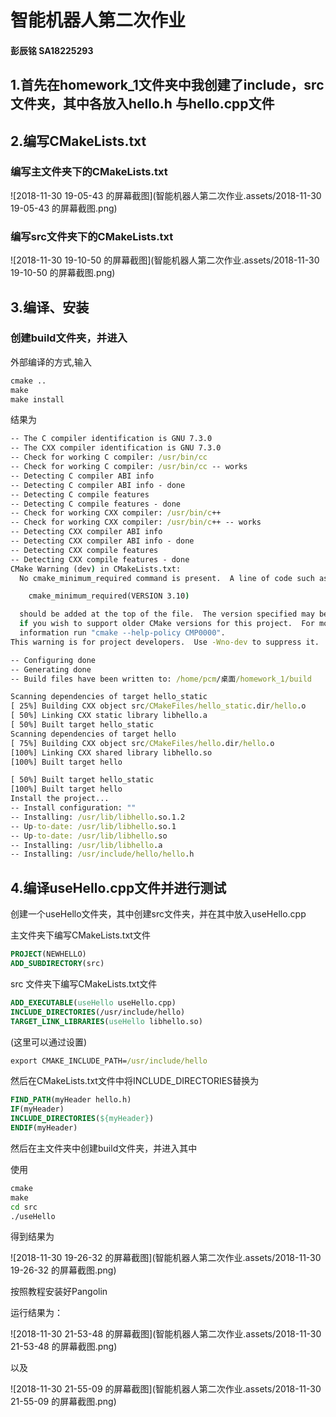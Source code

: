 # 智能机器人第二次作业

#### 彭辰铭 SA18225293

## 1.首先在homework_1文件夹中我创建了include，src文件夹，其中各放入hello.h 与hello.cpp文件

## 2.编写CMakeLists.txt

### 编写主文件夹下的CMakeLists.txt

![2018-11-30 19-05-43 的屏幕截图](智能机器人第二次作业.assets/2018-11-30 19-05-43 的屏幕截图.png)

### 编写src文件夹下的CMakeLists.txt

![2018-11-30 19-10-50 的屏幕截图](智能机器人第二次作业.assets/2018-11-30 19-10-50 的屏幕截图.png)

## 3.编译、安装

### 创建build文件夹，并进入

外部编译的方式,输入

```cmd
cmake ..
make
make install
```

结果为

```cmd
-- The C compiler identification is GNU 7.3.0
-- The CXX compiler identification is GNU 7.3.0
-- Check for working C compiler: /usr/bin/cc
-- Check for working C compiler: /usr/bin/cc -- works
-- Detecting C compiler ABI info
-- Detecting C compiler ABI info - done
-- Detecting C compile features
-- Detecting C compile features - done
-- Check for working CXX compiler: /usr/bin/c++
-- Check for working CXX compiler: /usr/bin/c++ -- works
-- Detecting CXX compiler ABI info
-- Detecting CXX compiler ABI info - done
-- Detecting CXX compile features
-- Detecting CXX compile features - done
CMake Warning (dev) in CMakeLists.txt:
  No cmake_minimum_required command is present.  A line of code such as

    cmake_minimum_required(VERSION 3.10)

  should be added at the top of the file.  The version specified may be lower
  if you wish to support older CMake versions for this project.  For more
  information run "cmake --help-policy CMP0000".
This warning is for project developers.  Use -Wno-dev to suppress it.

-- Configuring done
-- Generating done
-- Build files have been written to: /home/pcm/桌面/homework_1/build

```

```cmd
Scanning dependencies of target hello_static
[ 25%] Building CXX object src/CMakeFiles/hello_static.dir/hello.o
[ 50%] Linking CXX static library libhello.a
[ 50%] Built target hello_static
Scanning dependencies of target hello
[ 75%] Building CXX object src/CMakeFiles/hello.dir/hello.o
[100%] Linking CXX shared library libhello.so
[100%] Built target hello

```

```cmd
[ 50%] Built target hello_static
[100%] Built target hello
Install the project...
-- Install configuration: ""
-- Installing: /usr/lib/libhello.so.1.2
-- Up-to-date: /usr/lib/libhello.so.1
-- Up-to-date: /usr/lib/libhello.so
-- Installing: /usr/lib/libhello.a
-- Installing: /usr/include/hello/hello.h

```

## 4.编译useHello.cpp文件并进行测试

创建一个useHello文件夹，其中创建src文件夹，并在其中放入useHello.cpp

主文件夹下编写CMakeLists.txt文件

```cmake
PROJECT(NEWHELLO)
ADD_SUBDIRECTORY(src)
```

src 文件夹下编写CMakeLists.txt文件

```cmake
ADD_EXECUTABLE(useHello useHello.cpp)
INCLUDE_DIRECTORIES(/usr/include/hello)
TARGET_LINK_LIBRARIES(useHello libhello.so)
```

(这里可以通过设置)

```cmd
export CMAKE_INCLUDE_PATH=/usr/include/hello
```

然后在CMakeLists.txt文件中将INCLUDE_DIRECTORIES替换为

```cmake
FIND_PATH(myHeader hello.h)
IF(myHeader)
INCLUDE_DIRECTORIES(${myHeader})
ENDIF(myHeader)
```

然后在主文件夹中创建build文件夹，并进入其中

使用

```cmd
cmake
make
cd src
./useHello
```

得到结果为

![2018-11-30 19-26-32 的屏幕截图](智能机器人第二次作业.assets/2018-11-30 19-26-32 的屏幕截图.png)





按照教程安装好Pangolin

运行结果为：

![2018-11-30 21-53-48 的屏幕截图](智能机器人第二次作业.assets/2018-11-30 21-53-48 的屏幕截图.png)

以及

![2018-11-30 21-55-09 的屏幕截图](智能机器人第二次作业.assets/2018-11-30 21-55-09 的屏幕截图.png)